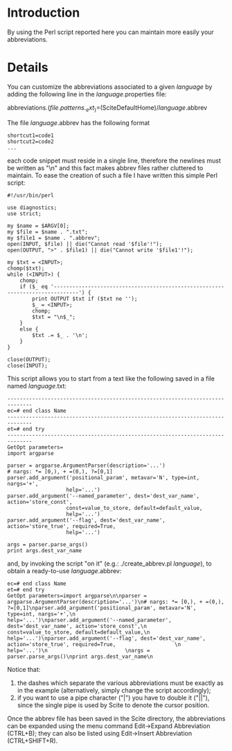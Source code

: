 # Introduction #

By using the Perl script reported here you can maintain more easily your abbreviations.


# Details #

You can customize the abbreviations associated to a given _language_ by adding the following line in the _language_.properties file:

abbreviations.$(file.patterns._ext_)=$(SciteDefaultHome)/_language_.abbrev

The file _language_.abbrev has the following format

```
shortcut1=code1
shortcut2=code2
...
```

each code snippet must reside in a single line, therefore the newlines must be written as "\n" and this fact makes abbrev files rather cluttered to maintain. To ease the creation of such a file I have written this simple Perl script:

```
#!/usr/bin/perl

use diagnostics;
use strict;

my $name = $ARGV[0];
my $file = $name . ".txt";
my $file1 = $name . ".abbrev";
open(INPUT, $file) || die("Cannot read '$file'!");
open(OUTPUT, ">" . $file1) || die("Cannot write '$file1'!");

my $txt = <INPUT>;
chomp($txt);
while (<INPUT>) {
	chomp;
	if ($_ eq '------------------------------------------------------------------------------') {
		print OUTPUT $txt if ($txt ne '');
		$_ = <INPUT>;
		chomp;
		$txt = "\n$_";
	}
	else {
		$txt .= $_ . '\n';
	}
}

close(OUTPUT);
close(INPUT);
```

This script allows you to start from a text like the following saved in a file named _language_.txt:

```
------------------------------------------------------------------------------
ec=# end class Name
------------------------------------------------------------------------------
et=# end try
------------------------------------------------------------------------------
GetOpt parameters=
import argparse

parser = argparse.ArgumentParser(description='...')
# nargs: *= [0,), + =(0,), ?=[0,1]
parser.add_argument('positional_param', metavar='N', type=int, nargs='+',
                   help='...')
parser.add_argument('--named_parameter', dest='dest_var_name', action='store_const',
                   const=value_to_store, default=default_value,
                   help='...')
parser.add_argument('--flag', dest='dest_var_name', action='store_true', required=True,                   
                   help='...')
						 
args = parser.parse_args()
print args.dest_var_name
```

and, by invoking the script "on it" (e.g.: ./create\_abbrev.pl _language_), to obtain a ready-to-use _language_.abbrev:

```
ec=# end class Name
et=# end try
GetOpt parameters=import argparse\n\nparser = argparse.ArgumentParser(description='...')\n# nargs: *= [0,), + =(0,), ?=[0,1]\nparser.add_argument('positional_param', metavar='N', type=int, nargs='+',\n                   help='...')\nparser.add_argument('--named_parameter', dest='dest_var_name', action='store_const',\n                   const=value_to_store, default=default_value,\n                   help='...')\nparser.add_argument('--flag', dest='dest_var_name', action='store_true', required=True,                   \n                   help='...')\n						 \nargs = parser.parse_args()\nprint args.dest_var_name\n
```

Notice that:
  1. the dashes which separate the various abbreviations must be exactly as in the example (alternatively, simply change the script accordingly);
  1. if you want to use a pipe character ("|") you have to double it ("||"), since the single pipe is used by Scite to denote the cursor position.

Once the abbrev file has been saved in the Scite directory, the abbreviations can be expanded using the menu command Edit->Expand Abbreviation (CTRL+B); they can also be listed using Edit->Insert Abbreviation (CTRL+SHIFT+R).